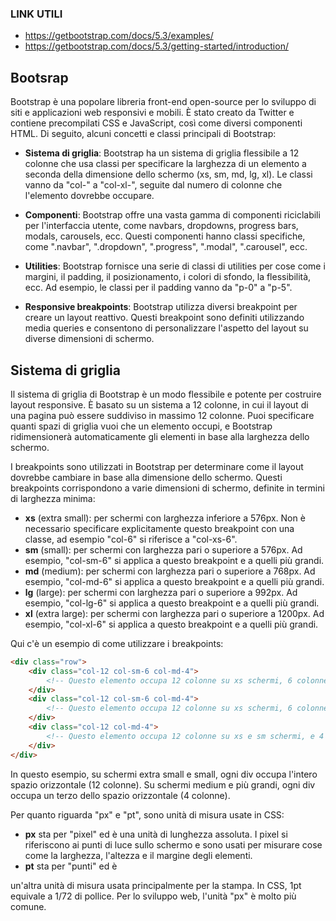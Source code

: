 ### LINK UTILI

- https://getbootstrap.com/docs/5.3/examples/
- https://getbootstrap.com/docs/5.3/getting-started/introduction/

## Bootsrap
Bootstrap è una popolare libreria front-end open-source per lo sviluppo di siti e applicazioni web responsivi e mobili. È stato creato da Twitter e contiene precompilati CSS e JavaScript, così come diversi componenti HTML. Di seguito, alcuni concetti e classi principali di Bootstrap:

- **Sistema di griglia**: Bootstrap ha un sistema di griglia flessibile a 12 colonne che usa classi per specificare la larghezza di un elemento a seconda della dimensione dello schermo (xs, sm, md, lg, xl). Le classi vanno da "col-" a "col-xl-", seguite dal numero di colonne che l'elemento dovrebbe occupare.

- **Componenti**: Bootstrap offre una vasta gamma di componenti riciclabili per l'interfaccia utente, come navbars, dropdowns, progress bars, modals, carousels, ecc. Questi componenti hanno classi specifiche, come ".navbar", ".dropdown", ".progress", ".modal", ".carousel", ecc.

- **Utilities**: Bootstrap fornisce una serie di classi di utilities  per cose come i margini, il padding, il posizionamento, i colori di sfondo, la flessibilità, ecc. Ad esempio, le classi per il padding vanno da "p-0" a "p-5".

- **Responsive breakpoints**: Bootstrap utilizza diversi breakpoint per creare un layout reattivo. Questi breakpoint sono definiti utilizzando media queries e consentono di personalizzare l'aspetto del layout su diverse dimensioni di schermo.


## Sistema di griglia

Il sistema di griglia di Bootstrap è un modo flessibile e potente per costruire layout responsive. È basato su un sistema a 12 colonne, in cui il layout di una pagina può essere suddiviso in massimo 12 colonne. Puoi specificare quanti spazi di griglia vuoi che un elemento occupi, e Bootstrap ridimensionerà automaticamente gli elementi in base alla larghezza dello schermo.

I breakpoints sono utilizzati in Bootstrap per determinare come il layout dovrebbe cambiare in base alla dimensione dello schermo. Questi breakpoints corrispondono a varie dimensioni di schermo, definite in termini di larghezza minima:

- **xs** (extra small): per schermi con larghezza inferiore a 576px. Non è necessario specificare explicitamente questo breakpoint con una classe, ad esempio "col-6" si riferisce a "col-xs-6".
- **sm** (small): per schermi con larghezza pari o superiore a 576px. Ad esempio, "col-sm-6" si applica a questo breakpoint e a quelli più grandi.
- **md** (medium): per schermi con larghezza pari o superiore a 768px. Ad esempio, "col-md-6" si applica a questo breakpoint e a quelli più grandi.
- **lg** (large): per schermi con larghezza pari o superiore a 992px. Ad esempio, "col-lg-6" si applica a questo breakpoint e a quelli più grandi.
- **xl** (extra large): per schermi con larghezza pari o superiore a 1200px. Ad esempio, "col-xl-6" si applica a questo breakpoint e a quelli più grandi.

Qui c'è un esempio di come utilizzare i breakpoints:

```html
<div class="row">
    <div class="col-12 col-sm-6 col-md-4">
        <!-- Questo elemento occupa 12 colonne su xs schermi, 6 colonne su sm schermi, e 4 colonne su md e schermi più grandi -->
    </div>
    <div class="col-12 col-sm-6 col-md-4">
        <!-- Questo elemento occupa 12 colonne su xs schermi, 6 colonne su sm schermi, e 4 colonne su md e schermi più grandi -->
    </div>
    <div class="col-12 col-md-4">
        <!-- Questo elemento occupa 12 colonne su xs e sm schermi, e 4 colonne su md e schermi più grandi -->
    </div>
</div>
```

In questo esempio, su schermi extra small e small, ogni div occupa l'intero spazio orizzontale (12 colonne). Su schermi medium e più grandi, ogni div occupa un terzo dello spazio orizzontale (4 colonne).

Per quanto riguarda "px" e "pt", sono unità di misura usate in CSS:

- **px** sta per "pixel" ed è una unità di lunghezza assoluta. I pixel si riferiscono ai punti di luce sullo schermo e sono usati per misurare cose come la larghezza, l'altezza e il margine degli elementi.
- **pt** sta per "punti" ed è

 un'altra unità di misura usata principalmente per la stampa. In CSS, 1pt equivale a 1/72 di pollice. Per lo sviluppo web, l'unità "px" è molto più comune.

